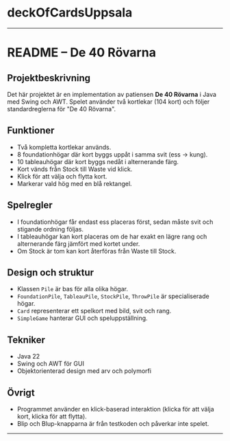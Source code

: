 # deckOfCardsUppsala
---

# README – De 40 Rövarna

## Projektbeskrivning
Det här projektet är en implementation av patiensen **De 40 Rövarna** i Java med Swing och AWT. Spelet använder två kortlekar (104 kort) och följer standardreglerna för "De 40 Rövarna".

## Funktioner
- Två kompletta kortlekar används.
- 8 foundationhögar där kort byggs uppåt i samma svit (ess → kung).
- 10 tableauhögar där kort byggs nedåt i alternerande färg.
- Kort vänds från Stock till Waste vid klick.
- Klick för att välja och flytta kort.
- Markerar vald hög med en blå rektangel.

## Spelregler
- I foundationhögar får endast ess placeras först, sedan måste svit och stigande ordning följas.
- I tableauhögar kan kort placeras om de har exakt en lägre rang och alternerande färg jämfört med kortet under.
- Om Stock är tom kan kort återföras från Waste till Stock.

## Design och struktur
- Klassen `Pile` är bas för alla olika högar.
- `FoundationPile`, `TableauPile`, `StockPile`, `ThrowPile` är specialiserade högar.
- `Card` representerar ett spelkort med bild, svit och rang.
- `SimpleGame` hanterar GUI och speluppställning.

## Tekniker
- Java 22
- Swing och AWT för GUI
- Objektorienterad design med arv och polymorfi

## Övrigt
- Programmet använder en klick-baserad interaktion (klicka för att välja kort, klicka för att flytta).
- Blip och Blup-knapparna är från testkoden och påverkar inte spelet.

---
